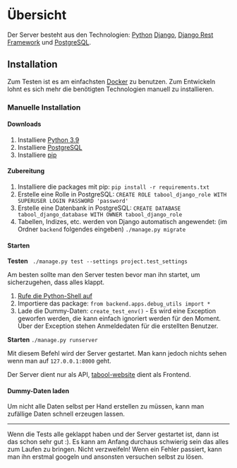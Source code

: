 # Übersicht

Der Server besteht aus den Technologien:
[Python](https://www.python.org/)
[Django](https://www.djangoproject.com/),
[Django Rest Framework](https://www.django-rest-framework.org/)
und [PostgreSQL](https://www.postgresql.org/).

## Installation

Zum Testen ist es am einfachsten [Docker](https://www.docker.com/) zu benutzen.
Zum Entwickeln lohnt es sich mehr die benötigten Technologien manuell zu installieren.

### Manuelle Installation

#### Downloads

1. Installiere [Python 3.9](https://www.python.org/downloads/release/python-390/)
2. Installiere [PostgreSQL](https://www.postgresql.org/download/)
3. Installiere [pip](https://pypi.org/project/pip/)

#### Zubereitung

1. Installiere die packages mit pip: `pip install -r requirements.txt`
2. Erstelle eine Rolle in PostgreSQL: `CREATE ROLE tabool_django_role WITH SUPERUSER LOGIN PASSWORD 'password'`
3. Erstelle eine Datenbank in PostgreSQL: `CREATE DATABASE tabool_django_database WITH OWNER tabool_django_role`
4. Tabellen, Indizes, etc. werden von Django automatisch angewendet: 
   (im Ordner `backend` folgendes eingeben) `./manage.py migrate`
   
#### Starten

**Testen** ` ./manage.py test --settings project.test_settings`

Am besten sollte man den Server testen bevor man ihn startet, um sicherzugehen, dass alles klappt.

1. [Rufe die Python-Shell auf](https://python.land/installing-python/starting-python)
2. Importiere das package: `from backend.apps.debug_utils import *`
3. Lade die Dummy-Daten: `create_test_env()` - Es wird eine Exception geworfen werden, die kann
einfach ignoriert werden für den Moment. Über der Exception stehen Anmeldedaten für die erstellten Benutzer.

**Starten**  `./manage.py runserver`

Mit diesem Befehl wird der Server gestartet. Man kann jedoch nichts sehen wenn man auf `127.0.0.1:8000` geht.

Der Server dient nur als API, [tabool-website](https://github.com/Myzel394/tabool-website) dient als Frontend.

#### Dummy-Daten laden

Um nicht alle Daten selbst per Hand erstellen zu müssen, kann man zufällige Daten schnell erzeugen lassen.


---

Wenn die Tests alle geklappt haben und der Server gestartet ist, dann ist das schon sehr gut :).
Es kann am Anfang durchaus schwierig sein das alles zum Laufen zu bringen. Nicht verzweifeln!
Wenn ein Fehler passiert, kann man ihn erstmal googeln und ansonsten versuchen selbst zu lösen.
